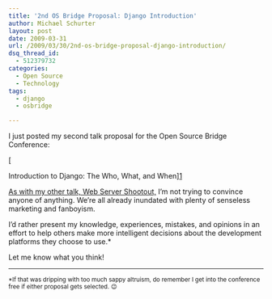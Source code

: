 ```yaml
---
title: '2nd OS Bridge Proposal: Django Introduction'
author: Michael Schurter
layout: post
date: 2009-03-31
url: /2009/03/30/2nd-os-bridge-proposal-django-introduction/
dsq_thread_id:
  - 512379732
categories:
  - Open Source
  - Technology
tags:
  - django
  - osbridge

---
```

I just posted my second talk proposal for the Open Source Bridge Conference:

[
  
Introduction to Django: The Who, What, and When][1]

[As with my other talk, Web Server Shootout,][2] I&#8217;m not trying to convince anyone of anything. We&#8217;re all already inundated with plenty of senseless marketing and fanboyism.

I&#8217;d rather present my knowledge, experiences, mistakes, and opinions in an effort to help others make more intelligent decisions about the development platforms they choose to use.*

Let me know what you think!

* * *

<small>*If that was dripping with too much sappy altruism, do remember I get into the conference free if either proposal gets selected. 😉</small>

 [1]: http://opensourcebridge.org/proposals/120
 [2]: http://opensourcebridge.org/proposals/119